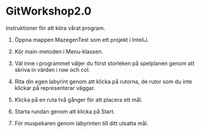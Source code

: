 # GitWorkshop2.0
Instruktioner för att köra vårat program. 

1. Öppna mappen MazegenTest som ett projekt i InteliJ.

2. Kör main-metoden i Menu-klassen. 

3. Väl inne i programmet väljer du först storleken på spelplanen genom att skriva in värden i row och col.

4. Rita din egen labyrint genom att klicka på rutorna, de rutor som du inte klickar på representerar väggar.

5. Klicka på en ruta två gånger för att placera ett mål.

6. Starta rundan genom att klicka på Start.

7. För muspekaren genom labyrinten till ditt utsatta mål. 
